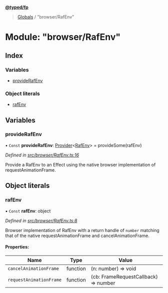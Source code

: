 **[@typed/fp](../README.md)**

> [Globals](../globals.md) / "browser/RafEnv"

# Module: "browser/RafEnv"

## Index

### Variables

* [provideRafEnv](_browser_rafenv_.md#providerafenv)

### Object literals

* [rafEnv](_browser_rafenv_.md#rafenv)

## Variables

### provideRafEnv

• `Const` **provideRafEnv**: [Provider](_effect_provide_.md#provider)\<[RafEnv](../interfaces/_dom_raf_.rafenv.md)> = provideSome(rafEnv)

*Defined in [src/browser/RafEnv.ts:16](https://github.com/TylorS/typed-fp/blob/41076ce/src/browser/RafEnv.ts#L16)*

Provide a RafEnv to an Effect using the native browser implementation of requestAnimationFrame.

## Object literals

### rafEnv

▪ `Const` **rafEnv**: object

*Defined in [src/browser/RafEnv.ts:8](https://github.com/TylorS/typed-fp/blob/41076ce/src/browser/RafEnv.ts#L8)*

Browser implementation of RafEnv with a return handle of `number` matching that of the
native requestAnimationFrame and cancelAnimationFrame.

#### Properties:

Name | Type | Value |
------ | ------ | ------ |
`cancelAnimationFrame` | function | (n: number) => void |
`requestAnimationFrame` | function | (cb: FrameRequestCallback) => number |
